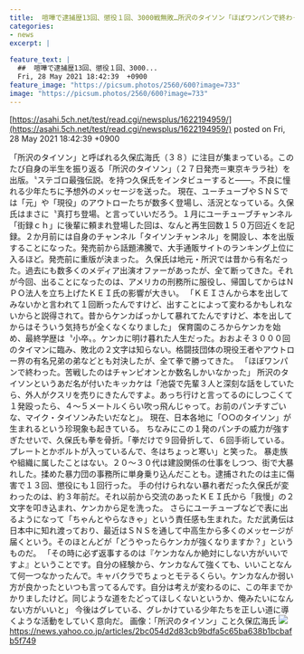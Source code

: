 ```yaml
---
title:  喧嘩で逮捕歴13回、懲役１回、3000戦無敗…所沢のタイソン「ほぼワンパンで終わった。苦戦したのは格闘技界の王者と数名」  
categories:
- news
excerpt: |
  
feature_text: |
  ##  喧嘩で逮捕歴13回、懲役１回、3000...
  Fri, 28 May 2021 18:42:39  +0900
feature_image: "https://picsum.photos/2560/600?image=733"
image: "https://picsum.photos/2560/600?image=733"
---
```


[https://asahi.5ch.net/test/read.cgi/newsplus/1622194959/](https://asahi.5ch.net/test/read.cgi/newsplus/1622194959/)
posted on Fri, 28 May 2021 18:42:39  +0900

<!--more-->

「所沢のタイソン」と呼ばれる久保広海氏（３８）に注目が集まっている。このたび自身の半生を振り返る「所沢のタイソン」（２７日発売＝東京キララ社）を出版。〝ステゴロ最強伝説〟を持つ久保氏をインタビューすると——。不良に憧れる少年たちに予想外のメッセージを送った。 現在、ユーチューブやＳＮＳでは「元」や「現役」のアウトローたちが数多く登場し、活況となっている。久保氏はまさに〝真打ち登場〟と言っていいだろう。１月にユーチューブチャンネル「街録ｃｈ」に後輩に頼まれ登場した回は、なんと再生回数１５０万回近くを記録。２か月前には自身のチャンネル「タイソンチャンネル」を開設し、本を出版することになった。発売前から話題沸騰で、大手通販サイトのランキング上位に入るほど。発売前に重版が決まった。 久保氏は地元・所沢では昔から有名だった。過去にも数多くのメディア出演オファーがあったが、全て断ってきた。それが今回、出ることになったのは、アメリカの刑務所に服役し、帰国してからはＮＰＯ法人を立ち上げたＫＥＩ氏の影響が大きい。 「ＫＥＩさんから本を出してみないかと言われて１回断ったんですけど、出すことによって変わるかもしれないからと説得されて。昔からケンカばっかして暴れてたんですけど、本を出してからはそういう気持ちが全くなくなりました」 保育園のころからケンカを始め、最終学歴は〝小卒〟。ケンカに明け暮れた人生だった。おおよそ３０００回のタイマンに臨み、敗北の２文字は知らない。格闘技団体の現役王者やアウトロー界の有名兄弟の弟などとも対決したが、全て拳で勝ってきた。 「ほぼワンパンで終わった。苦戦したのはチャンピオンとか数名しかいなかった」 所沢のタイソンというあだ名が付いたキッカケは「池袋で先輩３人と深刻な話をしていたら、外人がクスリを売りにきたんですよ。あっち行けと言ってるのにしつこくて１発殴ったら、４〜５メートルくらい吹っ飛んじゃって。お前のパンチすごいな、マイク・タイソンみたいだなと」。 現在、日本各地に「○○のタイソン」が生まれるという珍現象も起きている。 ちなみにこの１発のパンチの威力が強すぎたせいで、久保氏も拳を骨折。「拳だけで９回骨折して、６回手術している。プレートとかボルトが入っているんで、冬はちょっと寒い」と笑った。 暴走族や組織に属したことはない。２０〜３０代は建設関係の仕事をしつつ、街で大暴れした。揉めた暴力団の事務所に単身乗り込んだことも。逮捕されたのは主に傷害で１３回、懲役にも１回行った。 手の付けられない暴れ者だった久保氏が変わったのは、約３年前だ。それ以前から交流のあったＫＥＩ氏から「我慢」の２文字を叩き込まれ、ケンカから足を洗った。 さらにユーチューブなどで表に出るようになって「ちゃんとやらなきゃ」という責任感も生まれた。ただ武勇伝は日本中に知れ渡っており、最近はＳＮＳを通して中高生から多くのメッセージが届くという。そのほとんどが「どうやったらケンカが強くなりますか？」というものだ。 「その時に必ず返事するのは『ケンカなんか絶対にしない方がいいですよ』ということです。自分の経験から、ケンカなんて強くても、いいことなんて何一つなかったんで。キャバクラでちょっとモテるくらい。ケンカなんか弱い方が良かったといつも言ってるんです。自分は考えが変わるのに、この年までかかりましたけど。同じような道をたどってほしくないというか、俺みたいになんない方がいいと」 今後はグレている、グレかけている少年たちを正しい道に導くような活動をしていく意向だ。 画像：「所沢のタイソン」こと久保広海氏 ![](https://i.imgur.com/tmuJYNE.png) https://news.yahoo.co.jp/articles/2bc054d2d83cb9bdfa5c65ba638b1bcbafb5f749
